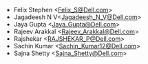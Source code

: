 * Felix Stephen <<Felix_S@Dell.com>>
* Jagadeesh N V<<Jagadeesh_N_V@Dell.com>>
* Jaya Gupta <<Jaya_Gupta@Dell.com>>
* Rajeev Arakkal <<Rajeev_Arakkal@Dell.com>>
* Rajshekar <<RAJSHEKAR_P@Dell.com>>
* Sachin Kumar <<Sachin_Kumar12@Dell.com>>
* Sajna Shetty <<Sajna_Shetty@Dell.com>>


